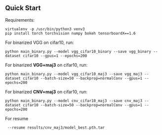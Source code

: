 ## Quick Start

Requirements:
```
virtualenv -p /usr/bin/python3 venv3
pip install torch torchvision numpy bokeh tensorboardX==1.6
```


For binarized VGG on cifar10, run:
```
python main_binary.py --model vgg_cifar10_binary --save vgg_binary --dataset cifar10 --gpus=1 --epochs=200
```

For binarized **VGG+maj3** on cifar10, run:
```
python main_binary.py --model vgg_cifar10_maj3 --save vgg_maj3 --dataset cifar10 --batch-size=50 --backprop=normalConv --gpus=1 --epochs=200
```

For binarized **CNV+maj3** on cifar10, run:
```
python main_binary.py --model cnv_cifar10_maj3 --save cnv_maj3 --dataset cifar10 --batch-size=50 --backprop=normalConv --gpus=1 --epochs=200
```


For resume
```
 --resume results/cnv_maj3/model_best.pth.tar 
```

